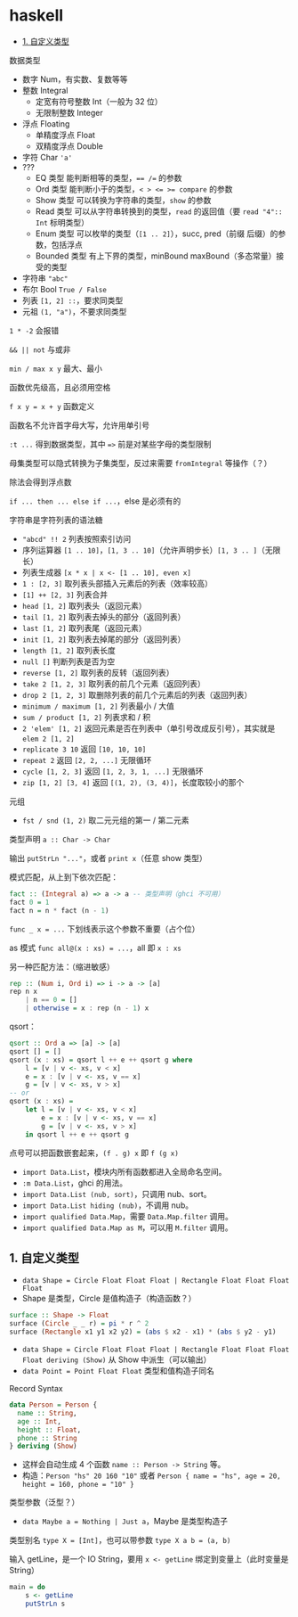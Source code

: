 # haskell

- [1. 自定义类型](#1-自定义类型)

数据类型

- 数字 Num，有实数、复数等等
- 整数 Integral
  - 定宽有符号整数 Int（一般为 32 位）
  - 无限制整数 Integer
- 浮点 Floating
  - 单精度浮点 Float
  - 双精度浮点 Double
- 字符 Char `'a'`
- ???
  - EQ 类型 能判断相等的类型，`== /=` 的参数
  - Ord 类型 能判断小于的类型，`< > <= >= compare` 的参数
  - Show 类型 可以转换为字符串的类型，`show` 的参数
  - Read 类型 可以从字符串转换到的类型，`read` 的返回值（要 `read "4":: Int` 标明类型）
  - Enum 类型 可以枚举的类型（`[1 .. 2]`），succ, pred（前缀 后缀）的参数，包括浮点
  - Bounded 类型 有上下界的类型，minBound maxBound（多态常量）接受的类型
- 字符串 `"abc"`
- 布尔 Bool `True / False`
- 列表 `[1, 2] ::`，要求同类型
- 元祖 `(1, "a")`，不要求同类型

`1 * -2` 会报错

`&& || not` 与或非

`min / max x y` 最大、最小

函数优先级高，且必须用空格

`f x y = x + y` 函数定义

函数名不允许首字母大写，允许用单引号

`:t ...` 得到数据类型，其中 `=>` 前是对某些字母的类型限制

母集类型可以隐式转换为子集类型，反过来需要 `fromIntegral` 等操作（？）

除法会得到浮点数

`if ... then ... else if ...`，else 是必须有的

字符串是字符列表的语法糖

- `"abcd" !! 2` 列表按照索引访问
- 序列运算器 `[1 .. 10]`，`[1, 3 .. 10]`（允许声明步长）`[1, 3 .. ]`（无限长）
- 列表生成器 `[x * x | x <- [1 .. 10], even x]`
- `1 : [2, 3]` 取列表头部插入元素后的列表（效率较高）
- `[1] ++ [2, 3]` 列表合并
- `head [1, 2]` 取列表头（返回元素）
- `tail [1, 2]` 取列表去掉头的部分（返回列表）
- `last [1, 2]` 取列表尾（返回元素）
- `init [1, 2]` 取列表去掉尾的部分（返回列表）
- `length [1, 2]` 取列表长度
- `null []` 判断列表是否为空
- `reverse [1, 2]` 取列表的反转（返回列表）
- `take 2 [1, 2, 3]` 取列表的前几个元素（返回列表）
- `drop 2 [1, 2, 3]` 取删除列表的前几个元素后的列表（返回列表）
- `minimum / maximum [1, 2]` 列表最小 / 大值
- `sum / product [1, 2]` 列表求和 / 积
- `2 'elem' [1, 2]` 返回元素是否在列表中（单引号改成反引号），其实就是 `elem 2 [1, 2]`
- `replicate 3 10` 返回 `[10, 10, 10]`
- `repeat 2` 返回 `[2, 2, ...]` 无限循环
- `cycle [1, 2, 3]` 返回 `[1, 2, 3, 1, ...]` 无限循环
- `zip [1, 2] [3, 4]` 返回 `[(1, 2), (3, 4)]`，长度取较小的那个

元组

- `fst / snd (1, 2)` 取二元元组的第一 / 第二元素

类型声明 `a :: Char -> Char`

输出 `putStrLn "..."`，或者 `print x`（任意 show 类型）

模式匹配，从上到下依次匹配：

```haskell
fact :: (Integral a) => a -> a -- 类型声明（ghci 不可用）
fact 0 = 1
fact n = n * fact (n - 1)
```

`func _ x = ...` 下划线表示这个参数不重要（占个位）

as 模式 `func all@(x : xs) = ...`，all 即 `x : xs`

另一种匹配方法：（缩进敏感）

```haskell
rep :: (Num i, Ord i) => i -> a -> [a]
rep n x
    | n == 0 = []
    | otherwise = x : rep (n - 1) x
```

qsort：

```haskell
qsort :: Ord a => [a] -> [a]
qsort [] = []
qsort (x : xs) = qsort l ++ e ++ qsort g where
    l = [v | v <- xs, v < x]
    e = x : [v | v <- xs, v == x]
    g = [v | v <- xs, v > x]
-- or
qsort (x : xs) =
    let l = [v | v <- xs, v < x]
        e = x : [v | v <- xs, v == x]
        g = [v | v <- xs, v > x]
    in qsort l ++ e ++ qsort g
```

点号可以把函数嵌套起来，`(f . g) x` 即 `f (g x)`

- `import Data.List`，模块内所有函数都进入全局命名空间。
- `:m Data.List`，ghci 的用法。
- `import Data.List (nub, sort)`，只调用 nub、sort。
- `import Data.List hiding (nub)`，不调用 nub。
- `import qualified Data.Map`，需要 `Data.Map.filter` 调用。
- `import qualified Data.Map as M`，可以用 `M.filter` 调用。

## 1. 自定义类型

- `data Shape = Circle Float Float Float | Rectangle Float Float Float Float`
- Shape 是类型，Circle 是值构造子（构造函数？）

```haskell
surface :: Shape -> Float   
surface (Circle _ _ r) = pi * r ^ 2   
surface (Rectangle x1 y1 x2 y2) = (abs $ x2 - x1) * (abs $ y2 - y1)
```

- `data Shape = Circle Float Float Float | Rectangle Float Float Float Float deriving (Show)` 从 Show 中派生（可以输出）
- `data Point = Point Float Float` 类型和值构造子同名

Record Syntax

```hs
data Person = Person {
  name :: String,
  age :: Int,
  height :: Float,
  phone :: String
} deriving (Show)
```

- 这样会自动生成 4 个函数 `name :: Person -> String` 等。
- 构造：`Person "hs" 20 160 "10"` 或者 `Person { name = "hs", age = 20, height = 160, phone = "10" }`

类型参数（泛型？）

- `data Maybe a = Nothing | Just a`，Maybe 是类型构造子

类型别名 `type X = [Int]`，也可以带参数 `type X a b = (a, b)`

输入 getLine，是一个 IO String，要用 `x <- getLine` 绑定到变量上（此时变量是 String）

```hs
main = do
    s <- getLine
    putStrLn s
```
